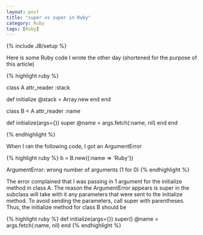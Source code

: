 ```yaml
---
layout: post
title: "super vs super in Ruby"
category: Ruby
tags: [Ruby]
---
```

{% include JB/setup %}

Here is some Ruby code I wrote the other day (shortened for the purpose of this article)

{% highlight ruby %}

class A
  attr_reader :stack

  def initialize
    @stack = Array.new
  end
end

class B < A
  attr_reader :name

  def initialize(args={})
    super
    @name = args.fetch(:name, nil)
  end
end

{% endhighlight %}

When I ran the following code, I got an ArgumentError

{% highlight ruby %}
b = B.new({:name => 'Ruby'})

ArgumentError: wrong number of arguments (1 for 0)
{% endhighlight %}

The error complained that I was passing in 1 argument for the initialize method
in class A. The reason the ArgumentError appears is super in the subclass will take
with it any parameters that were sent to the initialize method. To avoid sending
the parameters, call super with parentheses. Thus, the initialize method for class
B should be

{% highlight ruby %}
def initialize(args={})
  super()
  @name = args.fetch(:name, nil)
end
{% endhighlight %}